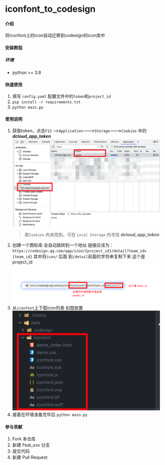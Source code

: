 # iconfont_to_codesign

#### 介绍

将iconfont上的icon自动迁移到codesign的icon库中

#### 安装教程

##### 环境

* python >= 3.8

#### 快速使用

1. 填写 `config.yaml` 配置文件中的`token`和`project_id`
2. `pip install -r requirements.txt`
3. `python main.py`

#### 使用说明

1. 获取token，点击`F12` -->`Application`--->`Storage`--->`Cookies` 中的 **_dcloud_app_token_**  ![获取token](images/token.png)
    > 若`Cookies` 内未找到，可在 `Local Storage` 内寻找 **_dcloud_app_token_**
2. 创建一个图标库 会自动跳转到一个地址 链接应该为： `https://codesign.qq.com/app/icon/{project_id}/detail?team_id={team_id}`  其中将`icon/` 后面 到`/detail`前面的字符串复制下来  这个是 project_id ![项目id获取](images/project.png)
3. 从`iconfont`上下载icon列表 如图放置![icon资源](images/image.png)
4. 接着在环境准备完毕后 `python main.py`

#### 参与贡献

1. Fork 本仓库
2. 新建 Feat_xxx 分支
3. 提交代码
4. 新建 Pull Request
